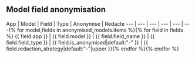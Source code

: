 ## Model field anonymisation
App | Model | Field | Type | Anonymise | Redacte
--- | ---   | ---   | ---  | --- | ---{% for model,fields in anonymised_models.items %}{% for field in fields %}
{{ field.app }} | {{ field.model }} | {{ field.field_name }} | {{ field.field_type }} | {{ field.is_anonymised|default:"-" }} | {{ field.redaction_strategy|default:"-"|upper }}{% endfor %}{% endfor %}
